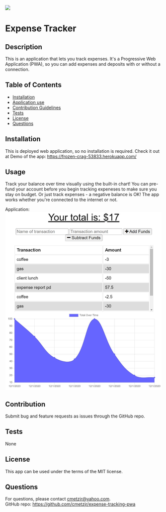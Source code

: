 <img src="https://img.shields.io/badge/license-MIT-brightgreen">

# Expense Tracker

## Description
This is an application that lets you track expenses. It's a Progressive Web Application (PWA), so you can add expenses and deposits with or without a connection.

## Table of Contents
* [Installation](#Installation)
* [Application use](#Usage)
* [Contribution Guidelines](#Contribution)
* [Tests](#Tests)
* [License](#License)
* [Questions](#Questions)

## Installation
This is deployed web application, so no installation is required. Check it out at Demo of the app: https://frozen-crag-53833.herokuapp.com/

## Usage
Track your balance over time visually using the built-in chart! You can pre-fund your account before you begin tracking expeneses to make sure you stay on budget. Or just track expenses - a negative balance is OK! The app works whether you're connected to the internet or not. 

Application:<br>
<img src="./screenshots/screenshot.jpg" width="550px"><br>


## Contribution
Submit bug and feature requests as issues through the GitHub repo.

## Tests
None

## License
This app can be used under the terms of the MIT license.

## Questions
For questions, please contact <cmetzjr@yahoo.com>.<br>
GitHub repo: https://github.com/cmetzjr/expense-tracking-pwa
